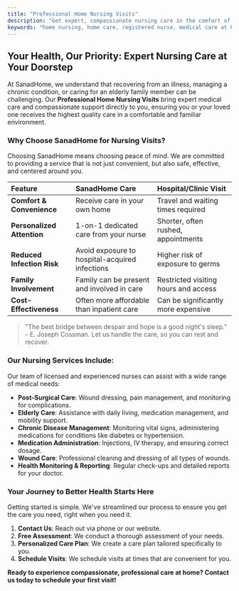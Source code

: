 ```yaml
---
title: "Professional Home Nursing Visits"
description: "Get expert, compassionate nursing care in the comfort of your home. Our registered nurses provide a wide range of medical services tailored to your needs."
keywords: "home nursing, home care, registered nurse, medical care at home, post-operative care, elderly care, chronic disease management"
---
```


## Your Health, Our Priority: Expert Nursing Care at Your Doorstep

At SanadHome, we understand that recovering from an illness, managing a chronic condition, or caring for an elderly family member can be challenging. Our **Professional Home Nursing Visits** bring expert medical care and compassionate support directly to you, ensuring you or your loved one receives the highest quality care in a comfortable and familiar environment.

### Why Choose SanadHome for Nursing Visits?

Choosing SanadHome means choosing peace of mind. We are committed to providing a service that is not just convenient, but also safe, effective, and centered around you.

| Feature                    | SanadHome Care                                 | Hospital/Clinic Visit                |
| :------------------------- | :--------------------------------------------- | :----------------------------------- |
| **Comfort & Convenience**  | Receive care in your own home                  | Travel and waiting times required    |
| **Personalized Attention** | 1-on-1 dedicated care from your nurse          | Shorter, often rushed, appointments  |
| **Reduced Infection Risk** | Avoid exposure to hospital-acquired infections | Higher risk of exposure to germs     |
| **Family Involvement**     | Family can be present and involved in care     | Restricted visiting hours and access |
| **Cost-Effectiveness**     | Often more affordable than inpatient care      | Can be significantly more expensive  |

> "The best bridge between despair and hope is a good night's sleep." - E. Joseph Cossman. Let us handle the care, so you can rest and recover.

### Our Nursing Services Include:

Our team of licensed and experienced nurses can assist with a wide range of medical needs:

- **Post-Surgical Care**: Wound dressing, pain management, and monitoring for complications.
- **Elderly Care**: Assistance with daily living, medication management, and mobility support.
- **Chronic Disease Management**: Monitoring vital signs, administering medications for conditions like diabetes or hypertension.
- **Medication Administration**: Injections, IV therapy, and ensuring correct dosage.
- **Wound Care**: Professional cleaning and dressing of all types of wounds.
- **Health Monitoring & Reporting**: Regular check-ups and detailed reports for your doctor.

### Your Journey to Better Health Starts Here

Getting started is simple. We've streamlined our process to ensure you get the care you need, right when you need it.

1.  **Contact Us**: Reach out via phone or our website.
2.  **Free Assessment**: We conduct a thorough assessment of your needs.
3.  **Personalized Care Plan**: We create a care plan tailored specifically to you.
4.  **Schedule Visits**: We schedule visits at times that are convenient for you.

**Ready to experience compassionate, professional care at home? Contact us today to schedule your first visit!**
